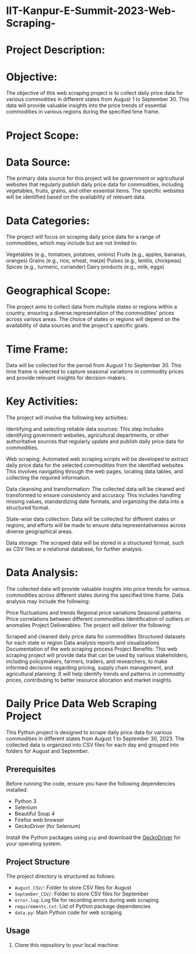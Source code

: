 # IIT-Kanpur-E-Summit-2023-Web-Scraping-
# Project Description:

# Objective:
The objective of this web scraping project is to collect daily price data for various commodities in different states from August 1 to September 30. This data will provide valuable insights into the price trends of essential commodities in various regions during the specified time frame.

# Project Scope:

# Data Source:
The primary data source for this project will be government or agricultural websites that regularly publish daily price data for commodities, including vegetables, fruits, grains, and other essential items. The specific websites will be identified based on the availability of relevant data.

# Data Categories:
The project will focus on scraping daily price data for a range of commodities, which may include but are not limited to:

Vegetables (e.g., tomatoes, potatoes, onions)
Fruits (e.g., apples, bananas, oranges)
Grains (e.g., rice, wheat, maize)
Pulses (e.g., lentils, chickpeas)
Spices (e.g., turmeric, coriander)
Dairy products (e.g., milk, eggs)

# Geographical Scope:
The project aims to collect data from multiple states or regions within a country, ensuring a diverse representation of the commodities' prices across various areas. The choice of states or regions will depend on the availability of data sources and the project's specific goals.

# Time Frame:
Data will be collected for the period from August 1 to September 30. This time frame is selected to capture seasonal variations in commodity prices and provide relevant insights for decision-makers.

# Key Activities:
The project will involve the following key activities:

Identifying and selecting reliable data sources: This step includes identifying government websites, agricultural departments, or other authoritative sources that regularly update and publish daily price data for commodities.

Web scraping: Automated web scraping scripts will be developed to extract daily price data for the selected commodities from the identified websites. This involves navigating through the web pages, locating data tables, and collecting the required information.

Data cleansing and transformation: The collected data will be cleaned and transformed to ensure consistency and accuracy. This includes handling missing values, standardizing date formats, and organizing the data into a structured format.

State-wise data collection: Data will be collected for different states or regions, and efforts will be made to ensure data representativeness across diverse geographical areas.

Data storage: The scraped data will be stored in a structured format, such as CSV files or a relational database, for further analysis.

# Data Analysis:
The collected data will provide valuable insights into price trends for various commodities across different states during the specified time frame. Data analysis may include the following:

Price fluctuations and trends
Regional price variations
Seasonal patterns
Price correlations between different commodities
Identification of outliers or anomalies
Project Deliverables:
The project will deliver the following:

Scraped and cleaned daily price data for commodities
Structured datasets for each state or region
Data analysis reports and visualizations
Documentation of the web scraping process
Project Benefits:
This web scraping project will provide data that can be used by various stakeholders, including policymakers, farmers, traders, and researchers, to make informed decisions regarding pricing, supply chain management, and agricultural planning. It will help identify trends and patterns in commodity prices, contributing to better resource allocation and market insights.
# Daily Price Data Web Scraping Project

This Python project is designed to scrape daily price data for various commodities in different states from August 1 to September 30, 2023. The collected data is organized into CSV files for each day and grouped into folders for August and September.

## Prerequisites

Before running the code, ensure you have the following dependencies installed:
- Python 3
- Selenium
- Beautiful Soup 4
- Firefox web browser
- GeckoDriver (for Selenium)

Install the Python packages using `pip` and download the [GeckoDriver](https://github.com/mozilla/geckodriver) for your operating system.

## Project Structure

The project directory is structured as follows:

- `August_CSV/`: Folder to store CSV files for August
- `September_CSV/`: Folder to store CSV files for September
- `error.log`: Log file for recording errors during web scraping
- `requirements.txt`: List of Python package dependencies
- `data.py`: Main Python code for web scraping

## Usage

1. Clone this repository to your local machine:


